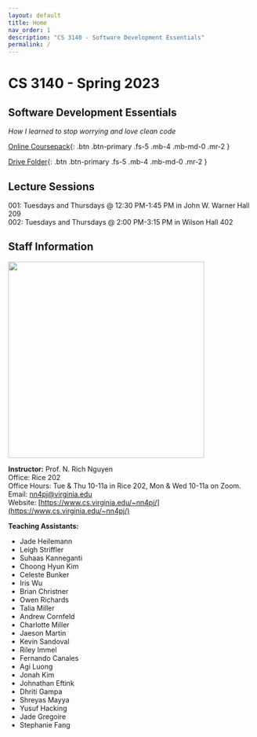 ```yaml
---
layout: default
title: Home
nav_order: 1
description: "CS 3140 - Software Development Essentials"
permalink: /
---
```


# CS 3140 - Spring 2023
## Software Development Essentials
_How I learned to stop worrying and love clean code_

[Online Coursepack](http://sde-course.com){: .btn .btn-primary .fs-5 .mb-4 .mb-md-0 .mr-2 }

[Drive Folder](https://drive.google.com/drive/folders/15sPjuOqayPiDEXxRKWw2hZC-EZruJ_8w?usp=share_link){: .btn .btn-primary .fs-5 .mb-4 .mb-md-0 .mr-2 }

## Lecture Sessions
001: Tuesdays and Thursdays @ 12:30 PM-1:45 PM in John W. Warner Hall 209  
002: Tuesdays and Thursdays @ 2:00 PM-3:15 PM in Wilson Hall 402

## Staff Information
<img src="https://www.cs.virginia.edu/~nn4pj/rich2017.jpg"  width="400">

__Instructor:__ Prof. N. Rich Nguyen   
Office: Rice 202   
Office Hours: Tue & Thu 10-11a in Rice 202, Mon & Wed 10-11a on Zoom.  
Email: [nn4pj@virginia.edu](mailto:nn4pj@virginia.edu)    
Website: [https://www.cs.virginia.edu/~nn4pj/](https://www.cs.virginia.edu/~nn4pj/)    

__Teaching Assistants:__

* Jade Heilemann
* Leigh Striffler
* Suhaas Kanneganti
* Choong Hyun Kim
* Celeste Bunker
* Iris Wu
* Brian Christner
* Owen Richards
* Talia Miller
* Andrew Cornfeld
* Charlotte Miller
* Jaeson Martin
* Kevin Sandoval
* Riley Immel
* Fernando Canales
* Agi Luong
* Jonah Kim
* Johnathan Eftink
* Dhriti Gampa
* Shreyas Mayya
* Yusuf Hacking
* Jade Gregoire
* Stephanie Fang